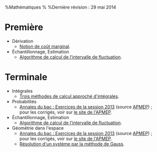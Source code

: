 %Mathématiques
%
%Dernière révision : 29 mai 2014

# Première

* Dérivation
    * [Notion de coût marginal](./cout_marginal.php).
* Échantillonnage, Estimation
    * [Algorithme de calcul de l'intervalle de fluctuation](./algo_IF_binom.php).

# Terminale

* Intégrales
    * [Trois méthodes de calcul approché d'intégrales](./integration_numerique.php).
* Probabilités
    * [Annales du bac : Exercices de la session 2013](./annales_lois_continues_IFAS_IC.pdf) (source [APMEP](http://www.apmep.asso.fr/)) ; pour les corrigés, voir sur [le site de l'APMEP](http://www.apmep.asso.fr/-Terminale-S-204-sujets-).
* Échantillonnage, Estimation
    * [Algorithme de calcul de l'intervalle de fluctuation](./algo_IF_binom.php).
* Géométrie dans l'espace
    * [Annales du bac : Exercices de la session 2013](./annales_espace_2013.pdf) (source [APMEP](http://www.apmep.asso.fr/)) ; pour les corrigés, voir sur [le site de l'APMEP](http://www.apmep.asso.fr/-Terminale-S-204-sujets-).
    * [Résolution d'un système par la méthode de Gauss](./get_systeme_gauss.php).
